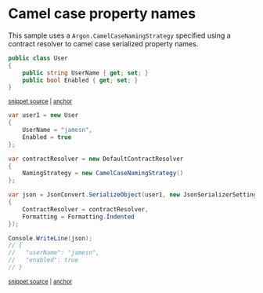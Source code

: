 # Camel case property names

This sample uses a `Argon.CamelCaseNamingStrategy` specified using a contract resolver to camel case serialized property names.

<!-- snippet: NamingStrategyCamelCaseTypes -->
<a id='snippet-namingstrategycamelcasetypes'></a>
```cs
public class User
{
    public string UserName { get; set; }
    public bool Enabled { get; set; }
}
```
<sup><a href='/src/ArgonTests/Documentation/Samples/Serializer/NamingStrategyCamelCase.cs#L7-L15' title='Snippet source file'>snippet source</a> | <a href='#snippet-namingstrategycamelcasetypes' title='Start of snippet'>anchor</a></sup>
<!-- endSnippet -->

<!-- snippet: NamingStrategyCamelCaseUsage -->
<a id='snippet-namingstrategycamelcaseusage'></a>
```cs
var user1 = new User
{
    UserName = "jamesn",
    Enabled = true
};

var contractResolver = new DefaultContractResolver
{
    NamingStrategy = new CamelCaseNamingStrategy()
};

var json = JsonConvert.SerializeObject(user1, new JsonSerializerSettings
{
    ContractResolver = contractResolver,
    Formatting = Formatting.Indented
});

Console.WriteLine(json);
// {
//   "userName": "jamesn",
//   "enabled": true
// }
```
<sup><a href='/src/ArgonTests/Documentation/Samples/Serializer/NamingStrategyCamelCase.cs#L20-L45' title='Snippet source file'>snippet source</a> | <a href='#snippet-namingstrategycamelcaseusage' title='Start of snippet'>anchor</a></sup>
<!-- endSnippet -->
